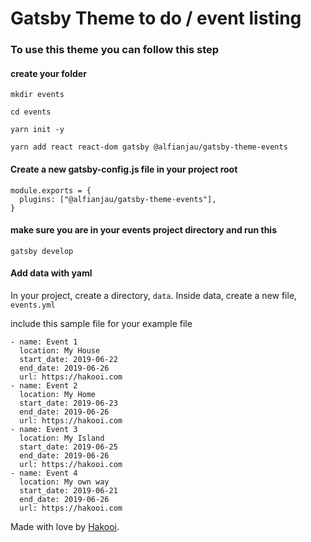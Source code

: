 # Gatsby Theme to do / event listing

### To use this theme you can follow this step

#### create your folder

`mkdir events`

`cd events`

`yarn init -y`

`yarn add react react-dom gatsby @alfianjau/gatsby-theme-events`

#### Create a new gatsby-config.js file in your project root

~~~
module.exports = {
  plugins: ["@alfianjau/gatsby-theme-events"],
} 
~~~

#### make sure you are in your events project directory and run this

` gatsby develop `

#### Add data with yaml 

In your project, create a directory, `data`. Inside data, create a new file, `events.yml`

include this sample file for your example file

```
- name: Event 1
  location: My House
  start_date: 2019-06-22
  end_date: 2019-06-26
  url: https://hakooi.com
- name: Event 2
  location: My Home
  start_date: 2019-06-23
  end_date: 2019-06-26
  url: https://hakooi.com
- name: Event 3
  location: My Island
  start_date: 2019-06-25
  end_date: 2019-06-26
  url: https://hakooi.com
- name: Event 4
  location: My own way
  start_date: 2019-06-21
  end_date: 2019-06-26
  url: https://hakooi.com
```

Made with love by  [Hakooi](https://hakooi.com "Hakooi | Ruby on rails studio").